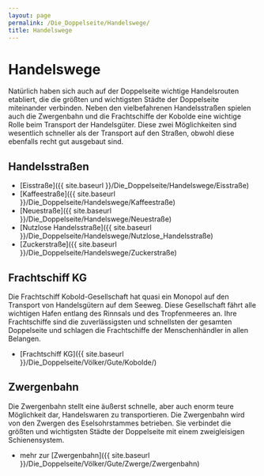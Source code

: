 ```yaml
---
layout: page
permalink: /Die_Doppelseite/Handelswege/
title: Handelswege
---
```


# Handelswege

Natürlich haben sich auch auf der Doppelseite wichtige Handelsrouten etabliert, die die größten und wichtigsten Städte der Doppelseite miteinander verbinden. Neben den vielbefahrenen Handelsstraßen spielen auch die Zwergenbahn und die Frachtschiffe der Kobolde eine wichtige Rolle beim Transport der Handelsgüter. Diese zwei Möglichkeiten sind wesentlich schneller als der Transport auf den Straßen, obwohl diese ebenfalls recht gut ausgebaut sind. 

## Handelsstraßen

- [Eisstraße]({{ site.baseurl }}/Die_Doppelseite/Handelswege/Eisstraße)
- [Kaffeestraße]({{ site.baseurl }}/Die_Doppelseite/Handelswege/Kaffeestraße)
- [Neuestraße]({{ site.baseurl }}/Die_Doppelseite/Handelswege/Neuestraße)
- [Nutzlose Handelsstraße]({{ site.baseurl }}/Die_Doppelseite/Handelswege/Nutzlose_Handelsstraße)
- [Zuckerstraße]({{ site.baseurl }}/Die_Doppelseite/Handelswege/Zuckerstraße)

## Frachtschiff KG

Die Frachtschiff Kobold-Gesellschaft hat quasi ein Monopol auf den Transport von Handelsgütern auf dem Seeweg. Diese Gesellschaft fährt alle wichtigen Hafen entlang des Rinnsals und des Tropfenmeeres an. Ihre Frachtschiffe sind die zuverlässigsten und schnellsten der gesamten Doppelseite und schlagen die Frachtschiffe der Menschenhändler in allen Belangen.

- [Frachtschiff KG]({{ site.baseurl }}/Die_Doppelseite/Völker/Gute/Kobolde/)

## Zwergenbahn

Die Zwergenbahn stellt eine äußerst schnelle, aber auch enorm teure Möglichkeit dar, Handelswaren zu transportieren. Die Zwergenbahn wird von den Zwergen des Eselsohrstammes betrieben. Sie verbindet die größten und wichtigsten Städte der Doppelseite mit einem zweigleisigen Schienensystem.

- mehr zur [Zwergenbahn]({{ site.baseurl }}/Die_Doppelseite/Völker/Gute/Zwerge/Zwergenbahn)

